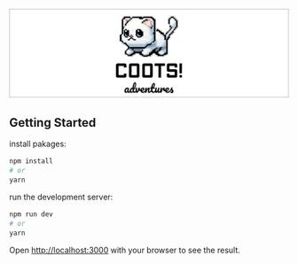 ![Example image](https://raw.githubusercontent.com/daviddodda1/coots_adventures/main/readmeAssets/LogoMain.png)

## Getting Started

install pakages:

```bash
npm install
# or
yarn
```

run the development server:

```bash
npm run dev
# or
yarn
```

Open [http://localhost:3000](http://localhost:3000) with your browser to see the result.
